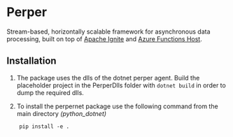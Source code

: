 # Perper

Stream-based, horizontally scalable framework for asynchronous data
processing, built on top of [Apache Ignite](https://ignite.apache.org/)
and [Azure Functions Host](https://github.com/Azure/azure-functions-host).

## Installation
1) The package uses the dlls of the dotnet perper agent.
Build the placeholder project in the PerperDlls folder with ``dotnet build`` in order to dump the required dlls.


2) To install the perpernet package use the following command from the main directory *(python_dotnet)*
```
    pip install -e .
```

